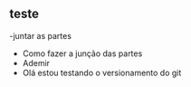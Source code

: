 ## teste
-juntar as partes 
- Como fazer a junção das partes 
- Ademir
- Olá estou testando o versionamento do git